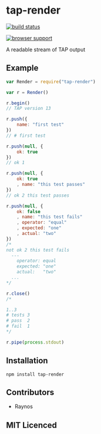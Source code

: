 # tap-render

[![build status][1]][2]

[![browser support][3]][4]

A readable stream of TAP output

## Example

```js
var Render = require("tap-render")

var r = Render()

r.begin()
// TAP version 13

r.push({
    name: "first test"
})
// # first test

r.push(null, {
    ok: true
})
// ok 1

r.push(null, {
    ok: true
    , name: "this test passes"
})
// ok 2 this test passes

r.push(null, {
    ok: false
    , name: "this test fails"
    , operator: "equal"
    , expected: "one"
    , actual: "two"
})
/*
not ok 2 this test fails
  ---
    operator: equal
    expected: "one"
    actual:   "two"
  ...
*/

r.close()
/*

1..3
# tests 3
# pass  2
# fail  1
*/

r.pipe(process.stdout)
```

## Installation

`npm install tap-render`

## Contributors

 - Raynos

## MIT Licenced


  [1]: https://secure.travis-ci.org/Raynos/tap-render.png
  [2]: http://travis-ci.org/Raynos/tap-render
  [3]: http://ci.testling.com/Raynos/tap-render.png
  [4]: http://ci.testling.com/Raynos/tap-render
